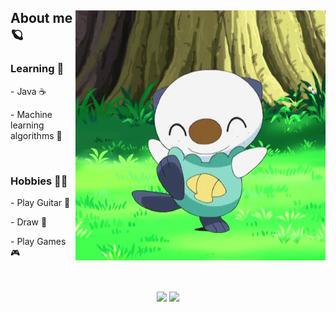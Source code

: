 <div>
  <div>
    <img style="display: flex" align="right" alt="GIF" width="400" src="https://github.com/Gabriel-Liondas/Gabriel-Liondas/blob/main/assets/oshawott_gif.gif"/>
    <h2>About me 🪐</h2>
      <h3>Learning 🤔</h3>
       <p>- Java ☕</p>
       <p>- Machine learning algorithms 🤖</p>
      </br>
      <h3>Hobbies 🐱‍👓</h3>
        <p>- Play Guitar 🎸</p>
        <p>- Draw 🎨</p>
        <p>- Play Games 🎮</p></br>
  </br>
  </div>
  
</div>

<div align="center">
  <img height="200" src="https://github-readme-stats.vercel.app/api?username=Gabriel-Liondas&layout=compact&langs_count=7&theme=dark"/>
  <img height="200" src="https://github-readme-stats.vercel.app/api/top-langs/?username=Gabriel-Liondas&layout=compact&langs_count=7&theme=dark"/>
</div>

